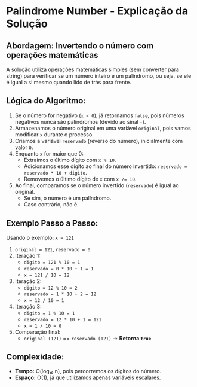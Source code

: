 # Palindrome Number - Explicação da Solução

## Abordagem: Invertendo o número com operações matemáticas

A solução utiliza operações matemáticas simples (sem converter para string) para verificar se um número inteiro é um palíndromo, ou seja, se ele é igual a si mesmo quando lido de trás para frente.

## Lógica do Algoritmo:

1. Se o número for negativo (`x < 0`), já retornamos `false`, pois números negativos nunca são palíndromos (devido ao sinal `-`).
2. Armazenamos o número original em uma variável `original`, pois vamos modificar `x` durante o processo.
3. Criamos a variável `reservado` (reverso do número), inicialmente com valor `0`.
4. Enquanto `x` for maior que 0:
   - Extraímos o último dígito com `x % 10`.
   - Adicionamos esse dígito ao final do número invertido: `reservado = reservado * 10 + digito`.
   - Removemos o último dígito de `x` com `x /= 10`.
5. Ao final, comparamos se o número invertido (`reservado`) é igual ao original.
   - Se sim, o número é um palíndromo.
   - Caso contrário, não é.

## Exemplo Passo a Passo:

Usando o exemplo: `x = 121`

1. `original = 121`, `reservado = 0`
2. Iteração 1:
   - `digito = 121 % 10 = 1`
   - `reservado = 0 * 10 + 1 = 1`
   - `x = 121 / 10 = 12`
3. Iteração 2:
   - `digito = 12 % 10 = 2`
   - `reservado = 1 * 10 + 2 = 12`
   - `x = 12 / 10 = 1`
4. Iteração 3:
   - `digito = 1 % 10 = 1`
   - `reservado = 12 * 10 + 1 = 121`
   - `x = 1 / 10 = 0`
5. Comparação final:
   - `original (121)` == `reservado (121)` → **Retorna `true`**

## Complexidade:

- **Tempo:** O(log₁₀ n), pois percorremos os dígitos do número.
- **Espaço:** O(1), já que utilizamos apenas variáveis escalares.
